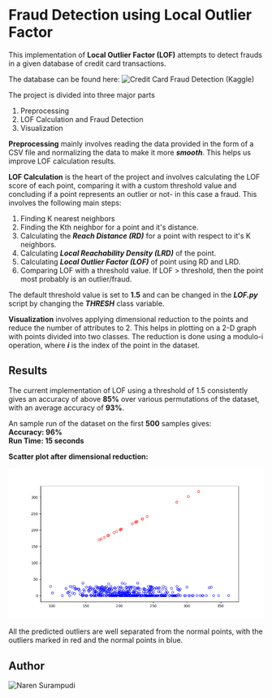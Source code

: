# Fraud Detection using Local Outlier Factor

This implementation of **Local Outlier Factor (LOF)** attempts to detect frauds in a given database of credit card transactions.

The database can be found here: ![Credit Card Fraud Detection (Kaggle)](https://www.kaggle.com/mlg-ulb/creditcardfraud)

The project is divided into three major parts
1. Preprocessing
2. LOF Calculation and Fraud Detection
3. Visualization

**Preprocessing** mainly involves reading the data provided in the form of a CSV file and normalizing the data to
make it more ***smooth***. This helps us improve LOF calculation results.

**LOF Calculation** is the heart of the project and involves calculating the LOF score of each point, comparing it with a
custom threshold value and concluding if a point represents an outlier or not- in this case a fraud. This involves the following main steps:
1. Finding K nearest neighbors
2. Finding the Kth neighbor for a point and it's distance.
3. Calculating the ***Reach Distance (RD)*** for a point with respect to it's K neighbors.
4. Calculating ***Local Reachability Density (LRD)*** of the point.
5. Calculating ***Local Outlier Factor (LOF)*** of point using RD and LRD.
6. Comparing LOF with a threshold value. If LOF > threshold, then the point most probably is an outlier/fraud.

The default threshold value is set to **1.5** and can be changed in the ***LOF.py*** script by changing the ***THRESH*** class
variable.

**Visualization** involves applying dimensional reduction to the points and reduce the number of attributes to 2. This helps in plotting on a 2-D graph with points divided into two classes. The reduction is done using a modulo-i operation, where ***i***
is the index of the point in the dataset.

## Results

The current implementation of LOF using a threshold of 1.5 consistently gives an accuracy of above **85%** over various
permutations of the dataset, with an average accuracy of **93%**.

An sample run of the dataset on the first **500** samples gives:
<br>**Accuracy: 96%**
<br>**Run Time: 15 seconds**

**Scatter plot after dimensional reduction:**

![Scatter Plot (1000 samples)](https://github.com/nsurampu/Fraud-Detection/blob/master/sample_run(500).png)

All the predicted outliers are well separated from the normal points, with the outliers marked in red and the normal points
in blue.

## Author
![Naren Surampudi](https://github.com/nsurampu/)
